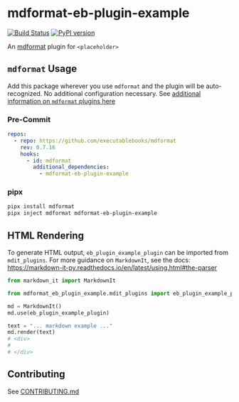 # mdformat-eb-plugin-example

[![Build Status][ci-badge]][ci-link] [![PyPI version][pypi-badge]][pypi-link]

An [mdformat](https://github.com/executablebooks/mdformat) plugin for `<placeholder>`

## `mdformat` Usage

Add this package wherever you use `mdformat` and the plugin will be auto-recognized. No additional configuration necessary. See [additional information on `mdformat` plugins here](https://mdformat.readthedocs.io/en/stable/users/plugins.html)

### Pre-Commit

```yaml
repos:
  - repo: https://github.com/executablebooks/mdformat
    rev: 0.7.16
    hooks:
      - id: mdformat
        additional_dependencies:
          - mdformat-eb-plugin-example
```

### pipx

```sh
pipx install mdformat
pipx inject mdformat mdformat-eb-plugin-example
```

## HTML Rendering

To generate HTML output, `eb_plugin_example_plugin` can be imported from `mdit_plugins`. For more guidance on `MarkdownIt`, see the docs: <https://markdown-it-py.readthedocs.io/en/latest/using.html#the-parser>

```py
from markdown_it import MarkdownIt

from mdformat_eb_plugin_example.mdit_plugins import eb_plugin_example_plugin

md = MarkdownIt()
md.use(eb_plugin_example_plugin)

text = "... markdown example ..."
md.render(text)
# <div>
#
# </div>
```

## Contributing

See [CONTRIBUTING.md](https://github.com/executablebooks/mdformat-eb-plugin-example/blob/main/CONTRIBUTING.md)

[ci-badge]: https://github.com/executablebooks/mdformat-eb-plugin-example/workflows/CI/badge.svg?branch=main
[ci-link]: https://github.com/executablebooks/mdformat-eb-plugin-example/actions?query=workflow%3ACI+branch%3Amain+event%3Apush
[pypi-badge]: https://img.shields.io/pypi/v/mdformat-eb-plugin-example.svg
[pypi-link]: https://pypi.org/project/mdformat-eb-plugin-example
